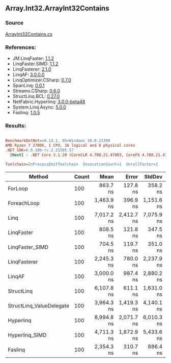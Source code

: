 ﻿## Array.Int32.ArrayInt32Contains

### Source
[ArrayInt32Contains.cs](../LinqBenchmarks/Array/Int32/ArrayInt32Contains.cs)

### References:
- JM.LinqFaster: [1.1.2](https://www.nuget.org/packages/JM.LinqFaster/1.1.2)
- LinqFaster.SIMD: [1.1.2](https://www.nuget.org/packages/LinqFaster.SIMD/1.0.3)
- LinqFasterer: [2.1.0](https://www.nuget.org/packages/LinqFasterer/2.1.0)
- LinqAF: [3.0.0.0](https://www.nuget.org/packages/LinqAF/3.0.0.0)
- LinqOptimizer.CSharp: [0.7.0](https://www.nuget.org/packages/LinqOptimizer.CSharp/0.7.0)
- SpanLinq: [0.0.1](https://www.nuget.org/packages/SpanLinq/0.0.1)
- Streams.CSharp: [0.6.0](https://www.nuget.org/packages/Streams.CSharp/0.6.0)
- StructLinq.BCL: [0.27.0](https://www.nuget.org/packages/StructLinq/0.27.0)
- NetFabric.Hyperlinq: [3.0.0-beta48](https://www.nuget.org/packages/NetFabric.Hyperlinq/3.0.0-beta48)
- System.Linq.Async: [5.0.0](https://www.nuget.org/packages/System.Linq.Async/5.0.0)
- Faslinq: [1.0.5](https://www.nuget.org/packages/Faslinq/1.0.5)

### Results:
``` ini

BenchmarkDotNet=v0.13.1, OS=Windows 10.0.21390
AMD Ryzen 7 2700X, 1 CPU, 16 logical and 8 physical cores
.NET SDK=6.0.100-rc.2.21505.57
  [Host] : .NET Core 3.1.20 (CoreCLR 4.700.21.47003, CoreFX 4.700.21.47101), X64 RyuJIT DEBUG  [AttachedDebugger]

Toolchain=InProcessEmitToolchain  InvocationCount=1  UnrollFactor=1  

```
|                   Method | Count |       Mean |      Error |     StdDev |     Median |         Ratio | RatioSD | Allocated |
|------------------------- |------ |-----------:|-----------:|-----------:|-----------:|--------------:|--------:|----------:|
|                  ForLoop |   100 |   863.7 ns |   127.8 ns |   358.2 ns |   800.0 ns |      baseline |         |         - |
|              ForeachLoop |   100 | 1,463.9 ns |   396.9 ns | 1,151.6 ns |   900.0 ns |  2.16x slower |   1.97x |         - |
|                     Linq |   100 | 7,017.2 ns | 2,412.7 ns | 7,075.9 ns | 3,100.0 ns |  9.87x slower |   9.51x |         - |
|               LinqFaster |   100 |   808.5 ns |   121.8 ns |   347.5 ns |   800.0 ns |  1.16x slower |   0.83x |         - |
|          LinqFaster_SIMD |   100 |   704.5 ns |   119.7 ns |   351.0 ns |   650.0 ns |  1.04x slower |   1.03x |         - |
|             LinqFasterer |   100 | 2,245.3 ns |   780.0 ns | 2,237.9 ns | 1,300.0 ns |  2.68x slower |   2.37x |         - |
|                   LinqAF |   100 | 3,000.0 ns |   987.4 ns | 2,880.2 ns | 1,400.0 ns |  3.81x slower |   3.48x |         - |
|               StructLinq |   100 | 6,107.8 ns |   611.1 ns | 1,631.0 ns | 5,950.0 ns |  8.48x slower |   5.14x |      32 B |
| StructLinq_ValueDelegate |   100 | 3,964.3 ns | 1,419.3 ns | 4,140.1 ns | 1,900.0 ns |  5.35x slower |   5.40x |         - |
|                Hyperlinq |   100 | 8,994.8 ns | 2,071.7 ns | 6,010.3 ns | 6,200.0 ns | 12.59x slower |   9.99x |      32 B |
|           Hyperlinq_SIMD |   100 | 4,711.3 ns | 1,872.9 ns | 5,433.6 ns | 2,000.0 ns |  6.63x slower |   8.06x |         - |
|                  Faslinq |   100 | 2,354.3 ns |   310.7 ns |   886.4 ns | 1,900.0 ns |  3.56x slower |   3.64x |      64 B |
